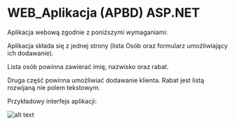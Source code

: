# WEB_Aplikacja (APBD) ASP.NET

Aplikacja webową zgodnie z poniższymi wymaganiami:

Aplikacja składa się z jednej strony (lista Osób  oraz formularz umożliwiający ich dodawanie). 

Lista osób powinna zawierać imię, nazwisko oraz rabat. 

Druga część powinna umożliwiać dodawanie klienta. Rabat jest listą rozwijaną nie polem tekstowym.

Przykładowy interfejs aplikacji:

![alt text](https://github.com/s15444/WEB_Aplikacja-APBD/blob/master/packages/interfejs.png)
